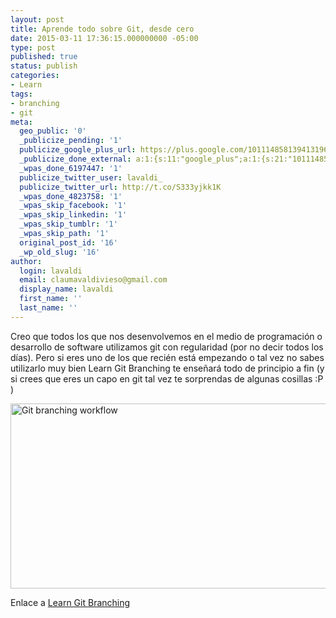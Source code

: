 ```yaml
---
layout: post
title: Aprende todo sobre Git, desde cero
date: 2015-03-11 17:36:15.000000000 -05:00
type: post
published: true
status: publish
categories:
- Learn
tags:
- branching
- git
meta:
  geo_public: '0'
  _publicize_pending: '1'
  publicize_google_plus_url: https://plus.google.com/101114858139413196908/posts/cmmPfDViRN2
  _publicize_done_external: a:1:{s:11:"google_plus";a:1:{s:21:"101114858139413196908";b:1;}}
  _wpas_done_6197447: '1'
  publicize_twitter_user: lavaldi_
  publicize_twitter_url: http://t.co/S333yjkk1K
  _wpas_done_4823758: '1'
  _wpas_skip_facebook: '1'
  _wpas_skip_linkedin: '1'
  _wpas_skip_tumblr: '1'
  _wpas_skip_path: '1'
  original_post_id: '16'
  _wp_old_slug: '16'
author:
  login: lavaldi
  email: claumavaldivieso@gmail.com
  display_name: lavaldi
  first_name: ''
  last_name: ''
---
```

<p>Creo que todos los que nos desenvolvemos en el medio de programación o desarrollo de software utilizamos git con regularidad (por no decir todos los días). Pero si eres uno de los que recién está empezando o tal vez no sabes utilizarlo muy bien Learn Git Branching te enseñará todo de principio a fin (y si crees que eres un capo en git tal vez te sorprendas de algunas cosillas :P )</p>
<p><img class="aligncenter wp-image-17 size-full" src="{{ site.baseurl }}/assets/650_12001.jpg" alt="Git branching workflow" width="650" height="296" /></p>
<p>Enlace a <a title="Learn Git Branching" href="http://pcottle.github.io/learnGitBranching/" target="_blank">Learn Git Branching</a></p>
